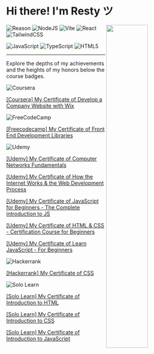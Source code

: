 # Hi there! I'm Resty ツ

<img align="right" width="47%" src="https://github-readme-stats.vercel.app/api?username=closeresty&show_icons=true&theme=vue" />

![Reason](https://img.shields.io/badge/Restypotolin-1b1c1c?style=for-the-badge&logo=Reason)
![NodeJS](https://img.shields.io/badge/node.js-6DA55F?style=for-the-badge&logo=node.js&logoColor=white)
![Vite](https://img.shields.io/badge/vite-%23646CFF.svg?style=for-the-badge&logo=vite&logoColor=white)
![React](https://img.shields.io/badge/react-%2320232a.svg?style=for-the-badge&logo=react&logoColor=%2361DAFB)
![TailwindCSS](https://img.shields.io/badge/tailwindcss-%2338B2AC.svg?style=for-the-badge&logo=tailwind-css&logoColor=white)

![JavaScript](https://img.shields.io/badge/javascript-%23323330.svg?style=for-the-badge&logo=javascript&logoColor=%23F7DF1E)
![TypeScript](https://img.shields.io/badge/typescript-%23007ACC.svg?style=for-the-badge&logo=typescript&logoColor=white)
![HTML5](https://img.shields.io/badge/html5-%23E34F26.svg?style=for-the-badge&logo=html5&logoColor=white)


_____________________________________________________________________________________________
Explore the depths of my achievements and the heights of my honors below the course badges.



![Coursera](https://img.shields.io/badge/Coursera-%230056D2.svg?style=for-the-badge&logo=Coursera&logoColor=white)

[[Coursera] My Certificate of Develop a Company Website with Wix](https://www.coursera.org/account/accomplishments/verify/UU2BAAZNHTXE)

![FreeCodeCamp](https://img.shields.io/badge/Freecodecamp-%23123.svg?&style=for-the-badge&logo=freecodecamp&logoColor=green)

[[Freecodecamp] My Certificate of Front End Development Libraries](https://www.freecodecamp.org/certification/fcce74da124-43a2-4f49-bad3-92d5faf27337/front-end-development-libraries)

![Udemy](https://img.shields.io/badge/Udemy-A435F0?style=for-the-badge&logo=Udemy&logoColor=white)

[[Udemy] My Certificate of Computer Networks Fundamentals](https://www.udemy.com/certificate/UC-bd3d3705-f028-4906-897d-7b6f5872f8a2)

[[Udemy] My Certificate of How the Internet Works & the Web Development Process](https://www.udemy.com/certificate/UC-e9543029-e26f-44c3-8f8d-3640395f3f27)

[[Udemy] My Certificate of JavaScript for Beginners - The Complete introduction to JS](https://www.udemy.com/certificate/UC-80be652e-b361-466a-8db1-9013b05f1f7b)

[[Udemy] My Certificate of HTML & CSS - Certification Course for Beginners](https://www.udemy.com/certificate/UC-952cf333-1f75-4ca1-b5d9-ecd4530ef20e)

[[Udemy] My Certificate of Learn JavaScript - For Beginners](https://www.udemy.com/certificate/UC-29f336a2-43f3-4493-b3dc-650096b0ceb7)

![Hackerrank](https://img.shields.io/badge/-Hackerrank-2EC866?style=for-the-badge&logo=HackerRank&logoColor=white)

[[Hackerrank] My Certificate of CSS](https://www.hackerrank.com/certificates/fa29006f5523)

![Solo Learn](https://img.shields.io/badge/Sololearn-f2cf41?style=for-the-badge&logo=Sololearn)

[[Solo Learn] My Certificate of Introduction to HTML](https://www.sololearn.com/certificates/CC-7OVFNIK9)

[[Solo Learn] My Certificate of Introduction to CSS](https://www.sololearn.com/certificates/CC-KYK3BZKO)

[[Solo Learn] My Certificate of Introduction to JavaScript](https://www.sololearn.com/certificates/CC-P1MLLQF0)








